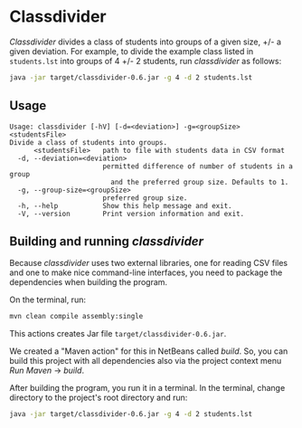 # Classdivider

*Classdivider* divides a class of students into groups of a given size, +/- a
given deviation. For example, to divide the example class listed in
`students.lst` into groups of 4 +/- 2 students, run *classdivider* as
follows:
  
```bash
java -jar target/classdivider-0.6.jar -g 4 -d 2 students.lst
```

## Usage

```
Usage: classdivider [-hV] [-d=<deviation>] -g=<groupSize> <studentsFile>
Divide a class of students into groups.
      <studentsFile>   path to file with students data in CSV format
  -d, --deviation=<deviation>
                       permitted difference of number of students in a group
                         and the preferred group size. Defaults to 1.
  -g, --group-size=<groupSize>
                       preferred group size.
  -h, --help           Show this help message and exit.
  -V, --version        Print version information and exit.
```

## Building and running *classdivider*

Because *classdivider* uses two external libraries, one for reading CSV files
and one to make nice command-line interfaces, you need to package the
dependencies when building the program.

On the terminal, run:
  
```bash
mvn clean compile assembly:single
```

This actions creates Jar file `target/classdivider-0.6.jar`.

We created a "Maven action" for this in NetBeans called *build*. So, you can
build this project with all dependencies also via the project context menu
*Run Maven* → *build*.

After building the program, you run it in a terminal. In the terminal, change
directory to the project's root directory and run:

```bash
java -jar target/classdivider-0.6.jar -g 4 -d 2 students.lst
```
